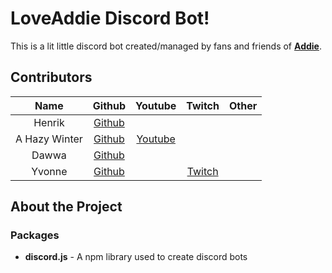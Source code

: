 # LoveAddie Discord Bot!
This is a lit little discord bot created/managed by fans and friends of **[Addie](https://twitch.tv/loveaddie)**.

## Contributors

   Name         | Github                                               | Youtube  | Twitch   | Other
 :------------: | :--------------------------------------------------: | :------: | :------: | :------: 
 Henrik         |[Github](https://github.com/henrikvtcodes)            |
 A Hazy Winter  |[Github](https://github.com/ahazywinter)              | [Youtube](https://www.youtube.com/channel/UC5V1dBucnhGyX9C0mjeUx1Q)
Dawwa           |[Github](https://github.com/dawwa1)
Yvonne          |[Github](https://github.com/crytorr)                  |          | [Twitch](https://twitch.tv/crytorr)

## About the Project

### Packages
- **discord.js** - A npm library used to create discord bots
